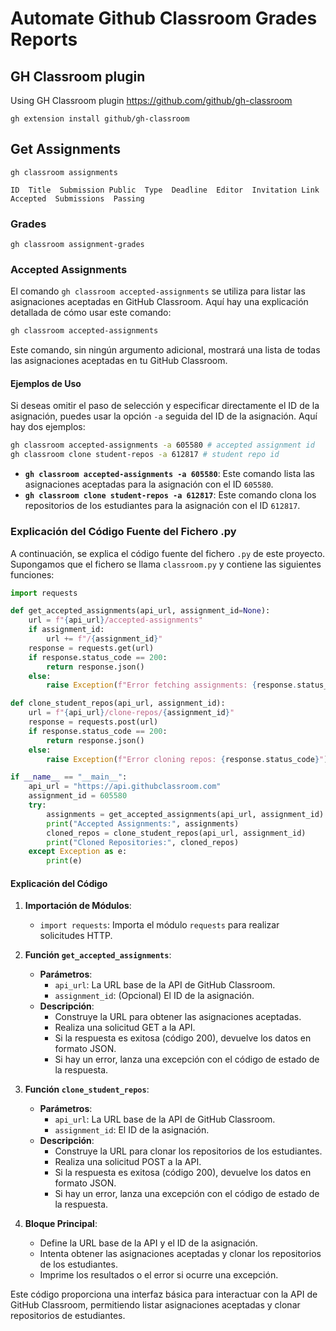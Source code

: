 # Automate Github Classroom Grades Reports

## GH Classroom plugin
Using GH Classroom plugin https://github.com/github/gh-classroom

```
gh extension install github/gh-classroom
```

## Get Assignments
```
gh classroom assignments
```

```
ID  Title  Submission Public  Type  Deadline  Editor  Invitation Link  Accepted  Submissions  Passing
```

### Grades

```
gh classroom assignment-grades
```

### Accepted Assignments

El comando `gh classroom accepted-assignments` se utiliza para listar las asignaciones aceptadas en GitHub Classroom. Aquí hay una explicación detallada de cómo usar este comando:

```bash
gh classroom accepted-assignments
```

Este comando, sin ningún argumento adicional, mostrará una lista de todas las asignaciones aceptadas en tu GitHub Classroom.

#### Ejemplos de Uso

Si deseas omitir el paso de selección y especificar directamente el ID de la asignación, puedes usar la opción `-a` seguida del ID de la asignación. Aquí hay dos ejemplos:

```bash
gh classroom accepted-assignments -a 605580 # accepted assignment id
gh classroom clone student-repos -a 612817 # student repo id
```

- **`gh classroom accepted-assignments -a 605580`**: Este comando lista las asignaciones aceptadas para la asignación con el ID `605580`.
- **`gh classroom clone student-repos -a 612817`**: Este comando clona los repositorios de los estudiantes para la asignación con el ID `612817`.

### Explicación del Código Fuente del Fichero .py

A continuación, se explica el código fuente del fichero `.py` de este proyecto. Supongamos que el fichero se llama `classroom.py` y contiene las siguientes funciones:

```python
import requests

def get_accepted_assignments(api_url, assignment_id=None):
    url = f"{api_url}/accepted-assignments"
    if assignment_id:
        url += f"/{assignment_id}"
    response = requests.get(url)
    if response.status_code == 200:
        return response.json()
    else:
        raise Exception(f"Error fetching assignments: {response.status_code}")

def clone_student_repos(api_url, assignment_id):
    url = f"{api_url}/clone-repos/{assignment_id}"
    response = requests.post(url)
    if response.status_code == 200:
        return response.json()
    else:
        raise Exception(f"Error cloning repos: {response.status_code}")

if __name__ == "__main__":
    api_url = "https://api.githubclassroom.com"
    assignment_id = 605580
    try:
        assignments = get_accepted_assignments(api_url, assignment_id)
        print("Accepted Assignments:", assignments)
        cloned_repos = clone_student_repos(api_url, assignment_id)
        print("Cloned Repositories:", cloned_repos)
    except Exception as e:
        print(e)
```

#### Explicación del Código

1. **Importación de Módulos**:
    - `import requests`: Importa el módulo `requests` para realizar solicitudes HTTP.

2. **Función `get_accepted_assignments`**:
    - **Parámetros**:
        - `api_url`: La URL base de la API de GitHub Classroom.
        - `assignment_id`: (Opcional) El ID de la asignación.
    - **Descripción**:
        - Construye la URL para obtener las asignaciones aceptadas.
        - Realiza una solicitud GET a la API.
        - Si la respuesta es exitosa (código 200), devuelve los datos en formato JSON.
        - Si hay un error, lanza una excepción con el código de estado de la respuesta.

3. **Función `clone_student_repos`**:
    - **Parámetros**:
        - `api_url`: La URL base de la API de GitHub Classroom.
        - `assignment_id`: El ID de la asignación.
    - **Descripción**:
        - Construye la URL para clonar los repositorios de los estudiantes.
        - Realiza una solicitud POST a la API.
        - Si la respuesta es exitosa (código 200), devuelve los datos en formato JSON.
        - Si hay un error, lanza una excepción con el código de estado de la respuesta.

4. **Bloque Principal**:
    - Define la URL base de la API y el ID de la asignación.
    - Intenta obtener las asignaciones aceptadas y clonar los repositorios de los estudiantes.
    - Imprime los resultados o el error si ocurre una excepción.

Este código proporciona una interfaz básica para interactuar con la API de GitHub Classroom, permitiendo listar asignaciones aceptadas y clonar repositorios de estudiantes.